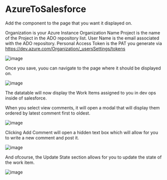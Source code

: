 # AzureToSalesforce

Add the component to the page that you want it displayed on.

Organization is your Azure Instance Organization Name
Project is the name of the Project in the ADO repository list.
User Name is the email associated with the ADO repository.
Personal Access Token is the PAT you generate via https://dev.azure.com/Organization/_usersSettings/tokens

![image](https://github.com/RPDevJesco/AzureToSalesforce/assets/8800044/a4934642-12a3-478b-8026-917492357ee5)


Once you save, yuou can navigate to the page where it should be displayed on.

![image](https://github.com/RPDevJesco/AzureToSalesforce/assets/8800044/95099789-2640-4eeb-959d-88f4b9d8e6cc)


The datatable will now display the Work Items assigned to you in dev ops inside of salesforce.

When you select view comments, it will open a modal that will display them ordered by latest comment first to oldest.

![image](https://github.com/RPDevJesco/AzureToSalesforce/assets/8800044/81cea2a3-b0d2-457c-80d9-f08a0223eace)

Clicking Add Comment will open a hidden text box which will allow for you to write a new comment and post it.

![image](https://github.com/RPDevJesco/AzureToSalesforce/assets/8800044/044fca94-63a2-4e92-9662-a87a5afc0d9f)

And ofcourse, the Update State section allows for you to update the state of the work item.

![image](https://github.com/RPDevJesco/AzureToSalesforce/assets/8800044/a8f87f10-f20d-41a7-a7e1-324b62fb04e4)
